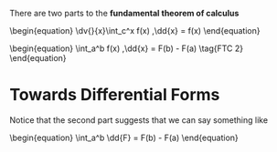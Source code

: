 There are two parts to the **fundamental theorem of calculus**

\begin{equation}
\dv{}{x}\int_c^x f(x) \,\dd{x} = f(x)
\end{equation}

\begin{equation}
\int_a^b f(x) \,\dd{x} = F(b) - F(a) \tag{FTC 2}
\end{equation}

# Towards Differential Forms

Notice that the second part suggests that we can say something like

\begin{equation}
\int_a^b \dd{F} = F(b) - F(a)
\end{equation}